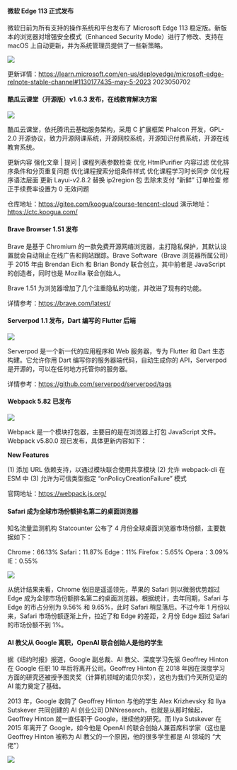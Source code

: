 #### 微软 Edge 113 正式发布

微软日前为所有支持的操作系统和平台发布了 Microsoft Edge 113 稳定版。新版本的浏览器对增强安全模式（Enhanced Security Mode）进行了修改、支持在 macOS 上自动更新，并为系统管理员提供了一些新策略。

![](https://img.wendingding.vip/wx/2023050701.png)

更新详情：https://learn.microsoft.com/en-us/deployedge/microsoft-edge-relnote-stable-channel#1130177435-may-5-2023
2023050702
#### 酷瓜云课堂（开源版）v1.6.3 发布，在线教育解决方案

![](https://img.wendingding.vip/wx/2023050702.png)

酷瓜云课堂，依托腾讯云基础服务架构，采用 C 扩展框架 Phalcon 开发，GPL-2.0 开源协议，致力开源网课系统，开源网校系统，开源知识付费系统，开源在线教育系统。

更新内容
强化文章 | 提问 | 课程列表参数检查
优化 HtmlPurifier 内容过滤
优化排序条件和分页重复问题
优化课程搜索分组条件样式
优化课程学习时长同步
优化程序语法层面
更新 Layui-v2.8.2
替换 ip2region 包
去除未支付 “新鲜” 订单检查
修正手续费率设置为 0 无效问题

仓库地址：https://gitee.com/koogua/course-tencent-cloud
演示地址：https://ctc.koogua.com/

#### Brave Browser 1.51 发布

Brave 是基于 Chromium 的一款免费开源网络浏览器，主打隐私保护，其默认设置就会自动阻止在线广告和网站跟踪。Brave Software（Brave 浏览器所属公司）于 2015 年由 Brendan Eich 和 Brian Bondy 联合创立，其中前者是 JavaScript 的创造者，同时也是 Mozilla 联合创始人。

Brave 1.51 为浏览器增加了几个注重隐私的功能，并改进了现有的功能。

详情参考：https://brave.com/latest/

#### Serverpod 1.1 发布，Dart 编写的 Flutter 后端

![](https://img.wendingding.vip/wx/2023050703.png)

Serverpod 是一个新一代的应用程序和 Web 服务器，专为 Flutter 和 Dart 生态构建。它允许你用 Dart 编写你的服务器端代码，自动生成你的 API，Serverpod 是开源的，可以在任何地方托管你的服务器。

详情参考：https://github.com/serverpod/serverpod/tags

#### Webpack 5.82 已发布

![](https://img.wendingding.vip/wx/2023041404.png)

Webpack 是一个模块打包器，主要目的是在浏览器上打包 JavaScript 文件。Webpack v5.80.0 现已发布，具体更新内容如下：

**New Features**

(1) 添加 URL 依赖支持，以通过模块联合使用共享模块
(2) 允许 webpack-cli 在 ESM 中
(3) 允许为可信类型指定 “onPolicyCreationFailure” 模式

官网地址：https://webpack.js.org/

#### Safari 成为全球市场份额排名第二的桌面浏览器

知名流量监测机构 Statcounter 公布了 4 月份全球桌面浏览器市场份额，主要数据如下：

Chrome：66.13%
Safari：11.87%
Edge：11%
Firefox：5.65%
Opera：3.09%
IE：0.55%

![](https://img.wendingding.vip/wx/2023050704.png)

从统计结果来看，Chrome 依旧是遥遥领先，苹果的 Safari 则以微弱优势超过 Edge 成为全球市场份额排名第二的桌面浏览器。根据统计，去年同期，Safari 与 Edge 的市占分别为 9.56% 和 9.65%，此时 Safari 稍显落后。不过今年 1 月份以来，Safari 市场份额逐渐上升，拉近了和 Edge 的差距，2 月份 Edge 超过 Safari 的市场份额不到 1%。


#### AI 教父从 Google 离职，OpenAI 联合创始人是他的学生

据《纽约时报》报道，Google 副总裁、AI 教父、深度学习先驱 Geoffrey Hinton 在 Google 任职 10 年后将离开公司。Geoffrey Hinton 在 2018 年因在深度学习方面的研究还被授予图灵奖（计算机领域的诺贝尔奖），这也为我们今天所见证的 AI 能力奠定了基础。

2013 年，Google 收购了 Geoffrey Hinton 与他的学生 Alex Krizhevsky 和 Ilya Sutskever 共同创建的 AI 创业公司 DNNresearch，也就是从那时候起，Geoffrey Hinton 就一直任职于 Google，继续他的研究。而 Ilya Sutskever 在 2015 年离开了 Google，如今他是 OpenAI 的联合创始人兼首席科学家（这也是 Geoffrey Hinton 被称为 AI 教父的一个原因，他的很多学生都是 AI 领域的 “大佬”）

![](https://img.wendingding.vip/wx/2023050705.png)
